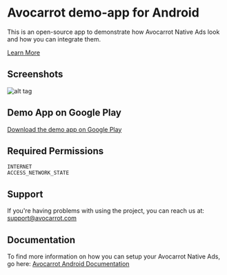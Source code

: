 Avocarrot demo-app for Android
============

This is an open-source app to demonstrate how Avocarrot Native Ads look and how you can integrate them.

[Learn More](http://www.avocarrot.com/) 

Screenshots
--------------------
![alt tag](s)

Demo App on Google Play 
--------------------
[Download the demo app on Google Play](https://play.google.com/store/apps/details?id=com.avocarrot.avocarrotdemoapp.main)

Required Permissions
--------------------

    INTERNET
    ACCESS_NETWORK_STATE

Support
---------------------

If you're having problems with using the project, you can reach us at: 
support@avocarrot.com 

Documentation
--------------------

To find more information on how you can setup your Avocarrot Native Ads, go here:
[Avocarrot Android Documentation](http://www.avocarrot.com/docs/#/android) 
